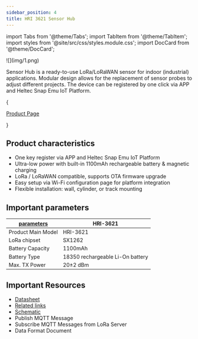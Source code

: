 ```yaml
---
sidebar_position: 4
title: HRI 3621 Sensor Hub
---
```


import Tabs from '@theme/Tabs';
import TabItem from '@theme/TabItem';
import styles from '@site/src/css/styles.module.css';
import DocCard from '@theme/DocCard';


<div style={{ textAlign: 'center' }}>
  ![](img/1.png)
</div>

Sensor Hub is a ready-to-use LoRa/LoRaWAN sensor for indoor (industrial) applications. Modular design allows for the replacement of sensor probes to adjust different projects. The device can be registered by one click via APP and Heltec Snap Emu IoT Platform.

{<div className={styles.btnContainer}>
  <a href="https://heltec.org/project/sensor-hub/" className={styles.btnLink1}>
    Product Page
  </a>
</div>}

## Product characteristics

- One key register via APP and Heltec Snap Emu IoT Platform
- Ultra-low power with built-in 1100mAh rechargeable battery & magnetic charging
- LoRa / LoRaWAN compatible, supports OTA firmware upgrade
- Easy setup via Wi-Fi configuration page for platform integration
- Flexible installation: wall, cylinder, or track mounting

## Important parameters
| [parameters](https://resource.heltec.cn/download/Sensor%20Hub%20for%20industry/HRI-3621/HRI-3621.pdf)         | HRI-3621        |
|--------------------|----------------------------|
|Product Main Model    |	    	HRI-3621         |
|LoRa chipset |    SX1262              |
| Battery Capacity    |   		1100mAh              |
| Battery Type      | 	18350 rechargeable Li-On battery       |
| Max. TX Power      | 20±2 dBm  |


## Important Resources
- [Datasheet](https://resource.heltec.cn/download/Sensor%20Hub%20for%20industry/HRI-3621/HRI-3621.pdf)
- [Related links](https://resource.heltec.cn/download/Sensor%20Hub%20for%20industry)
- [Schematic](https://resource.heltec.cn/download/Sensor%20Hub%20for%20industry/Hardware_open-source_documentation)
- Publish MQTT Message
- Subscribe MQTT Messages from LoRa Server
- Data Format Document